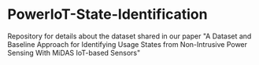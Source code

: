 # PowerIoT-State-Identification
Repository for details about the dataset shared in our paper "A Dataset and Baseline Approach for Identifying Usage States from Non-Intrusive Power Sensing With MiDAS IoT-based Sensors"
